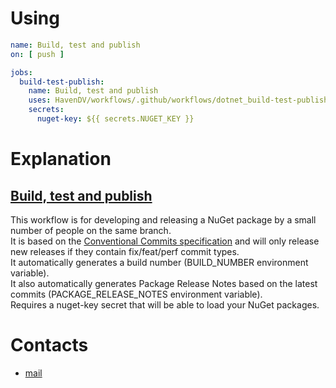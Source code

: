 # Using
```yaml
name: Build, test and publish
on: [ push ]

jobs:
  build-test-publish:
    name: Build, test and publish
    uses: HavenDV/workflows/.github/workflows/dotnet_build-test-publish.yml@main
    secrets:
      nuget-key: ${{ secrets.NUGET_KEY }}
```

# Explanation
## [Build, test and publish](.github/workflows/dotnet_build-test-publish.yml)
This workflow is for developing and releasing a NuGet package by a small number of people on the same branch.  
It is based on the [Conventional Commits specification](https://www.conventionalcommits.org/) and 
will only release new releases if they contain fix/feat/perf commit types.  
It automatically generates a build number (BUILD_NUMBER environment variable).  
It also automatically generates Package Release Notes based on the latest commits (PACKAGE_RELEASE_NOTES environment variable).  
Requires a nuget-key secret that will be able to load your NuGet packages.  

# Contacts
* [mail](mailto:havendv@gmail.com)
